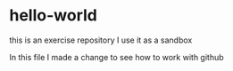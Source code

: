 # hello-world
this is an exercise repository I use it as a sandbox

In this file I made a change to see how to work with github
